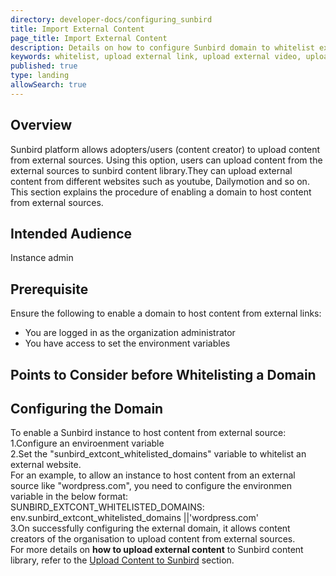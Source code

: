 ```yaml
---
directory: developer-docs/configuring_sunbird
title: Import External Content 
page_title: Import External Content
description: Details on how to configure Sunbird domain to whitelist external domains
keywords: whitelist, upload external link, upload external video, upload other than youtube
published: true
type: landing
allowSearch: true
---
```

## Overview
Sunbird platform allows adopters/users (content creator) to upload content from external sources. Using this option, users can upload content from the external sources to sunbird content library.They can upload external content from different websites such as youtube, Dailymotion and so on. This section explains the procedure of enabling a domain to host content from external sources. 

## Intended Audience
Instance admin

## Prerequisite
Ensure the following to enable a domain to host content from external links:

- You are logged in as the organization administrator
- You have access to set the environment variables

## Points to Consider before Whitelisting a Domain

<Will be taken care by legal team>

## Configuring the Domain

To enable a Sunbird instance to host content from external source:<br>
1.Configure an enviroenment variable<br>
2.Set the "sunbird_extcont_whitelisted_domains" variable to whitelist an external website.<br> For an example, to allow an instance to host content from an external source like "wordpress.com", you need to configure the environmen variable in the below format:<br>
SUNBIRD_EXTCONT_WHITELISTED_DOMAINS: env.sunbird_extcont_whitelisted_domains ||'wordpress.com'<br>
3.On successfully configuring the external domain, it allows content creators of the organisation to upload content from external sources.<br>
For more details on <b>how to upload external content</b> to Sunbird content library, refer to the [Upload Content to Sunbird](http://www.sunbird.org/features-documentation/upload/) section.

